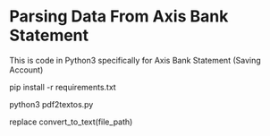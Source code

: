 
# Parsing Data From Axis Bank Statement
This is code in Python3 specifically for Axis Bank Statement (Saving Account)

pip install -r requirements.txt

python3 pdf2textos.py

replace convert_to_text(file_path)
